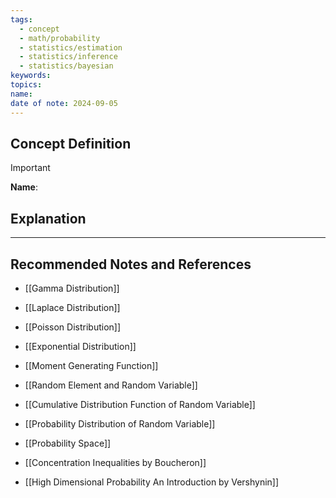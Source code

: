```yaml
---
tags:
  - concept
  - math/probability
  - statistics/estimation
  - statistics/inference
  - statistics/bayesian
keywords: 
topics: 
name: 
date of note: 2024-09-05
---
```


## Concept Definition

>[!important]
>**Name**: 



## Explanation





-----------
##  Recommended Notes and References


- [[Gamma Distribution]]
- [[Laplace Distribution]]
- [[Poisson Distribution]]
- [[Exponential Distribution]]

- [[Moment Generating Function]]
- [[Random Element and Random Variable]]
- [[Cumulative Distribution Function of Random Variable]]
- [[Probability Distribution of Random Variable]]
- [[Probability Space]]


- [[Concentration Inequalities by Boucheron]]
- [[High Dimensional Probability An Introduction by Vershynin]]